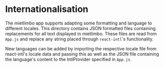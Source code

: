 # Internationalisation

The mietlimbo app supports adapting some formatting and language to different locales.
This directory contains JSON formatted files containing replacements for all text displayed
in mietlimbo. These files are read from `App.js` and replace any string placed through 
`react-intl`'s <FormattedMessage /> functionality.

New languages can be added by importing the respective locale file from react-intl's 
locale data and passing this as well as the JSON file containing the language's content
to the IntlProvider specified in `App.js`.